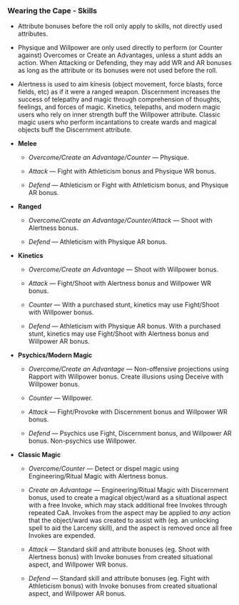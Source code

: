 ### Wearing the Cape - Skills

- Attribute bonuses before the roll only apply to skills, not directly used attributes.

- Physique and Willpower are only used directly to perform (or Counter against) Overcomes or Create an Advantages, unless a stunt adds an action. When Attacking or Defending, they may add WR and AR bonuses as long as the attribute or its bonuses were not used before the roll.

+ Alertness is used to aim kinesis (object movement, force blasts, force fields, etc) as if it were a ranged weapon. Discernment increases the success of telepathy and magic through comprehension of thoughts, feelings, and forces of magic. Kinetics, telepaths, and modern magic users who rely on inner strength buff the Willpower attribute. Classic magic users who perform incantations to create wards and magical objects buff the Discernment attribute. 

- **Melee**
	- *Overcome/Create an Advantage/Counter* — Physique.
	
	- *Attack* — Fight with Athleticism bonus and Physique WR bonus.
	
	- *Defend* — Athleticism or Fight with Athleticism bonus, and Physique AR bonus.

- **Ranged**
	- *Overcome/Create an Advantage/Counter/Attack* — Shoot with Alertness bonus.
	
	- *Defend* — Athleticism with Physique AR bonus.  

- **Kinetics**
	- *Overcome/Create an Advantage* — Shoot with Willpower bonus.

	- *Attack* — Fight/Shoot with Alertness bonus and Willpower WR bonus.

	- *Counter* — With a purchased stunt, kinetics may use Fight/Shoot with Willpower bonus.

	- *Defend* — Athleticism with Physique AR bonus. With a purchased stunt, kinetics may use Fight/Shoot with Alertness bonus and Willpower AR bonus.

- **Psychics/Modern Magic**
	- *Overcome/Create an Advantage* — Non-offensive projections using Rapport with Willpower bonus. Create illusions using Deceive with Willpower bonus.

	- *Counter* — Willpower.

	- *Attack* — Fight/Provoke with Discernment bonus and Willpower WR bonus.

	- *Defend* — Psychics use Fight, Discernment bonus, and Willpower AR bonus. Non-psychics use Willpower.

- **Classic Magic**
	- *Overcome/Counter* — Detect or dispel magic using Engineering/Ritual Magic with Alertness bonus.

	- *Create an Advantage* — Engineering/Ritual Magic with Discernment bonus, used to create a magical object/ward as a situational aspect with a free Invoke, which may stack additional free Invokes through repeated CaA. Invokes from the aspect may be applied to *any* action that the object/ward was created to assist with (eg. an unlocking spell to aid the Larceny skill), and the aspect is removed once all free Invokes are expended.

	- *Attack* — Standard skill and attribute bonuses (eg. Shoot with Alertness bonus) with Invoke bonuses from created situational aspect, and Willpower WR bonus.

	- *Defend* — Standard skill and attribute bonuses (eg. Fight with Athleticism bonus) with Invoke bonuses from created situational aspect, and Willpower AR bonus.